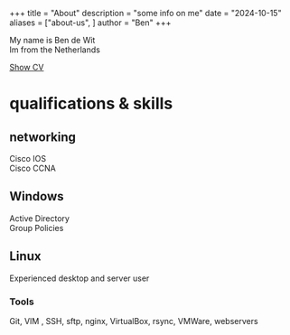+++
title = "About"
description = "some info on me"
date = "2024-10-15"
aliases = ["about-us", ]
author = "Ben"
+++

My name is Ben de Wit  
Im from the Netherlands  

[Show CV](/pdf/BendeWit-CV.pdf)

# qualifications & skills  

## networking  

Cisco IOS  
Cisco CCNA  

## Windows  

Active Directory  
Group Policies  

## Linux  

Experienced desktop and server user

### Tools

Git, VIM , SSH, sftp, nginx, VirtualBox, rsync, VMWare, webservers  
